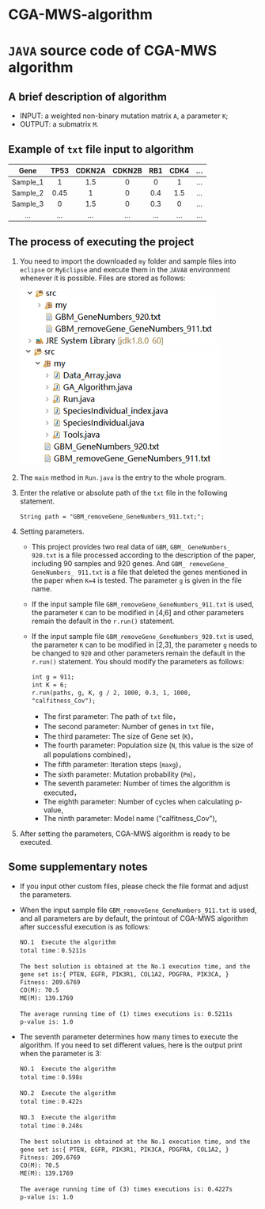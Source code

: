 # CGA-MWS-algorithm

# `JAVA` source code of CGA-MWS algorithm 

## A brief description of algorithm

* INPUT: a weighted non-binary mutation matrix `A`, a parameter `K`;
* OUTPUT: a submatrix `M`.

## Example of `txt` file input to algorithm

| Gene | TP53 | CDKN2A | CDKN2B| RB1 | CDK4| … |
| :--: | :--: | :--: | :--: | :--: | :--: | :--: |
| Sample_1 | 1 | 1.5 | 0 | 0 | 1 | … |
| Sample_2 | 0.45 | 1 | 0 | 0.4 | 1.5 | … |
| Sample_3 | 0 | 1.5 | 0 | 0.3 | 0 | … |
| … | … | … | … | … | … | … |

## The process of executing the project

1. You need to import the downloaded `my` folder and sample files into `eclipse` or `MyEclipse` and execute them in the `JAVA8` environment whenever it is possible. Files are stored as follows:</br>

   ![image](Resource_storage_display-1.png)
   ![image](Resource_storage_display-2.png)
   
2. The `main` method in `Run.java` is the entry to the whole program.
  
3. Enter the relative or absolute path of the `txt` file in the following statement.

       String path = "GBM_removeGene_GeneNumbers_911.txt;";
   
4. Setting parameters.
   * This project provides two real data of `GBM`, `GBM_ GeneNumbers_ 920.txt` is a file processed according to the description of the paper, including 90 samples and 920 genes. And `GBM_ removeGene_ GeneNumbers_ 911.txt` is a file that deleted the genes mentioned in the paper when `K=4` is tested. The parameter `g` is given in the file name.
   * If the input sample file `GBM_removeGene_GeneNumbers_911.txt` is used, the parameter `K` can to be modified in [4,6] and other parameters remain the default in the `r.run()` statement.
   * If the input sample file `GBM_removeGene_GeneNumbers_920.txt` is used, the parameter `K` can to be modified in [2,3], the parameter `g` needs to be changed to `920` and other parameters remain the default in the `r.run()` statement. You should modify the parameters as follows:

         int g = 911;
         int K = 6;
         r.run(paths, g, K, g / 2, 1000, 0.3, 1, 1000, "calfitness_Cov");
 
     * The first   parameter:  The path of `txt` file，
     * The second  parameter:  Number of genes in `txt` file，
     * The third   parameter:  The size of Gene set (`K`)，
     * The fourth  parameter:  Population size (`N`, this value is the size of all populations combined)，
     * The fifth   parameter:  Iteration steps (`maxg`)，
     * The sixth   parameter:  Mutation probability (`Pm`)，
     * The seventh parameter:  Number of times the algorithm is executed，
     * The eighth  parameter:  Number of cycles when calculating p-value,
     * The ninth   parameter:  Model name ("calfitness_Cov"),

5. After setting the parameters, CGA-MWS algorithm is ready to be executed.

## Some supplementary notes

* If you input other custom files, please check the file format and adjust the parameters.
* When the input sample file `GBM_removeGene_GeneNumbers_911.txt` is used, and all parameters are by default, the printout of CGA-MWS algorithm after successful execution is as follows:

      NO.1  Execute the algorithm
      total time：0.5211s

      The best solution is obtained at the No.1 execution time, and the gene set is:{ PTEN, EGFR, PIK3R1, COL1A2, PDGFRA, PIK3CA, }
      Fitness: 209.6769
      CO(M): 70.5
      ME(M): 139.1769

      The average running time of (1) times executions is: 0.5211s
      p-value is: 1.0

* The seventh parameter determines how many times to execute the algorithm. If you need to set different values, here is the output print when the parameter is 3:

      NO.1  Execute the algorithm
      total time：0.598s

      NO.2  Execute the algorithm
      total time：0.422s

      NO.3  Execute the algorithm
      total time：0.248s

      The best solution is obtained at the No.1 execution time, and the gene set is:{ PTEN, EGFR, PIK3R1, PIK3CA, PDGFRA, COL1A2, }
      Fitness: 209.6769
      CO(M): 70.5
      ME(M): 139.1769

      The average running time of (3) times executions is: 0.4227s
      p-value is: 1.0
